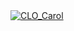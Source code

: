 <div class='tableauPlaceholder' id='viz1738449280287' style='position: relative'><noscript><a href='#'><img alt='CLO_Carol ' src='https:&#47;&#47;public.tableau.com&#47;static&#47;images&#47;CL&#47;CLO_Carol_Falldata_0201&#47;CLO_Carol&#47;1_rss.png' style='border: none' /></a></noscript><object class='tableauViz'  style='display:none;'><param name='host_url' value='https%3A%2F%2Fpublic.tableau.com%2F' /> <param name='embed_code_version' value='3' /> <param name='site_root' value='' /><param name='name' value='CLO_Carol_Falldata_0201&#47;CLO_Carol' /><param name='tabs' value='no' /><param name='toolbar' value='yes' /><param name='static_image' value='https:&#47;&#47;public.tableau.com&#47;static&#47;images&#47;CL&#47;CLO_Carol_Falldata_0201&#47;CLO_Carol&#47;1.png' /> <param name='animate_transition' value='yes' /><param name='display_static_image' value='yes' /><param name='display_spinner' value='yes' /><param name='display_overlay' value='yes' /><param name='display_count' value='yes' /><param name='language' value='en-US' /><param name='filter' value='publish=yes' /></object></div>         
<script type='text/javascript'>               
  var divElement = document.getElementById('viz1738449280287');        
  var vizElement = divElement.getElementsByTagName('object')[0];               
  if ( divElement.offsetWidth > 800 ) { vizElement.style.width='1000px';vizElement.style.height='1627px';} else if ( divElement.offsetWidth > 500 ) { vizElement.style.width='1000px';vizElement.style.height='1627px';} else { vizElement.style.width='100%';vizElement.style.height='1077px';}         
  var scriptElement = document.createElement('script');                
  scriptElement.src = 'https://public.tableau.com/javascripts/api/viz_v1.js';           
  vizElement.parentNode.insertBefore(scriptElement, vizElement);          
</script>
